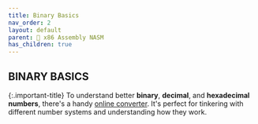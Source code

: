 ```yaml
---
title: Binary Basics
nav_order: 2
layout: default
parent: 🔲 x86 Assembly NASM
has_children: true
---
```


## **BINARY BASICS**

{:.important-title}
To understand better **binary**, **decimal**, and **hexadecimal numbers**, there's a handy [online converter](https://www.mathsisfun.com/binary-decimal-hexadecimal-converter.html). It's perfect for tinkering with different number systems and understanding how they work.